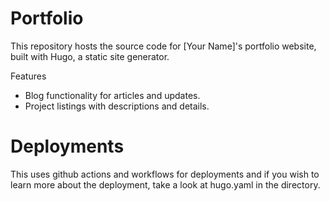 # Portfolio

This repository hosts the source code for [Your Name]'s portfolio website, built with Hugo, a static site generator.

Features
- Blog functionality for articles and updates.
- Project listings with descriptions and details.

# Deployments

This uses github actions and workflows for deployments and if you wish to learn more about the deployment, take a look at hugo.yaml in the directory.